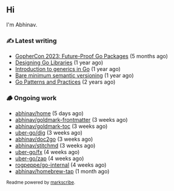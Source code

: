 ## Hi

I'm Abhinav.

### ✍️ Latest writing


- [GopherCon 2023: Future-Proof Go Packages](https://abhinavg.net/2023/09/27/future-proof-packages/) (5 months ago)
- [Designing Go Libraries](https://abhinavg.net/2022/12/06/designing-go-libraries/) (1 year ago)
- [Introduction to generics in Go](https://abhinavg.net/2022/11/23/generics-intro/) (1 year ago)
- [Bare minimum semantic versioning](https://abhinavg.net/2022/11/07/semver/) (1 year ago)
- [Go Patterns and Practices](https://abhinavg.net/2022/09/19/go-patterns-and-practices-talk/) (2 years ago)

### 🪵 Ongoing work


- [abhinav/home](https://github.com/abhinav/home) (5 days ago)
- [abhinav/goldmark-frontmatter](https://github.com/abhinav/goldmark-frontmatter) (3 weeks ago)
- [abhinav/goldmark-toc](https://github.com/abhinav/goldmark-toc) (3 weeks ago)
- [uber-go/dig](https://github.com/uber-go/dig) (3 weeks ago)
- [abhinav/doc2go](https://github.com/abhinav/doc2go) (3 weeks ago)
- [abhinav/stitchmd](https://github.com/abhinav/stitchmd) (3 weeks ago)
- [uber-go/fx](https://github.com/uber-go/fx) (4 weeks ago)
- [uber-go/zap](https://github.com/uber-go/zap) (4 weeks ago)
- [rogpeppe/go-internal](https://github.com/rogpeppe/go-internal) (4 weeks ago)
- [abhinav/homebrew-tap](https://github.com/abhinav/homebrew-tap) (1 month ago)

<sub>Readme powered by [markscribe](https://github.com/muesli/markscribe).</sub>
